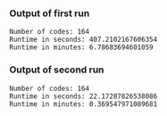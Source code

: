 ### Output of first run
```
Number of codes: 164
Runtime in seconds: 407.2102167606354
Runtime in minutes: 6.78683694601059
```

### Output of second run
```
Number of codes: 164
Runtime in seconds: 22.17287826538086
Runtime in minutes: 0.369547971089681
```
